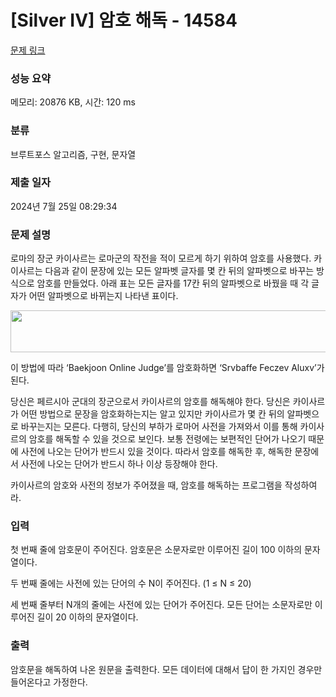# [Silver IV] 암호 해독 - 14584 

[문제 링크](https://www.acmicpc.net/problem/14584) 

### 성능 요약

메모리: 20876 KB, 시간: 120 ms

### 분류

브루트포스 알고리즘, 구현, 문자열

### 제출 일자

2024년 7월 25일 08:29:34

### 문제 설명

<p>로마의 장군 카이사르는 로마군의 작전을 적이 모르게 하기 위하여 암호를 사용했다. 카이사르는 다음과 같이 문장에 있는 모든 알파벳 글자를 몇 칸 뒤의 알파벳으로 바꾸는 방식으로 암호를 만들었다. 아래 표는 모든 글자를 17칸 뒤의 알파벳으로 바꿨을 때 각 글자가 어떤 알파벳으로 바뀌는지 나타낸 표이다.</p>

<p style="text-align: center;"><img alt="" src="https://onlinejudgeimages.s3-ap-northeast-1.amazonaws.com/problem/14584/table.png" style="height:67px; width:969px"></p>

<p>이 방법에 따라 ‘Baekjoon Online Judge’를 암호화하면 ‘Srvbaffe Feczev Aluxv’가 된다.</p>

<p>당신은 페르시아 군대의 장군으로서 카이사르의 암호를 해독해야 한다. 당신은 카이사르가 어떤 방법으로 문장을 암호화하는지는 알고 있지만 카이사르가 몇 칸 뒤의 알파벳으로 바꾸는지는 모른다. 다행히, 당신의 부하가 로마어 사전을 가져와서 이를 통해 카이사르의 암호를 해독할 수 있을 것으로 보인다. 보통 전령에는 보편적인 단어가 나오기 때문에 사전에 나오는 단어가 반드시 있을 것이다. 따라서 암호를 해독한 후, 해독한 문장에서 사전에 나오는 단어가 반드시 하나 이상 등장해야 한다.</p>

<p>카이사르의 암호와 사전의 정보가 주어졌을 때, 암호를 해독하는 프로그램을 작성하여라.</p>

### 입력 

 <p>첫 번째 줄에 암호문이 주어진다. 암호문은 소문자로만 이루어진 길이 100 이하의 문자열이다.</p>

<p>두 번째 줄에는 사전에 있는 단어의 수 N이 주어진다. (1 ≤ N ≤ 20)</p>

<p>세 번째 줄부터 N개의 줄에는 사전에 있는 단어가 주어진다. 모든 단어는 소문자로만 이루어진 길이 20 이하의 문자열이다.</p>

### 출력 

 <p>암호문을 해독하여 나온 원문을 출력한다. 모든 데이터에 대해서 답이 한 가지인 경우만 들어온다고 가정한다.</p>

